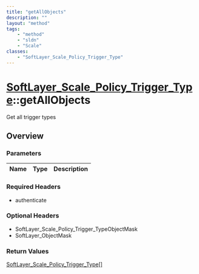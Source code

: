 ```yaml
---
title: "getAllObjects"
description: ""
layout: "method"
tags:
    - "method"
    - "sldn"
    - "Scale"
classes:
    - "SoftLayer_Scale_Policy_Trigger_Type"
---
```

# [SoftLayer_Scale_Policy_Trigger_Type](/reference/services/SoftLayer_Scale_Policy_Trigger_Type)::getAllObjects

Get all trigger types


## Overview 


### Parameters 
|Name | Type | Description |
| --- | --- | --- |


### Required Headers
* authenticate

### Optional Headers
* SoftLayer_Scale_Policy_Trigger_TypeObjectMask
* SoftLayer_ObjectMask

### Return Values
<a href='/reference/datatypes/SoftLayer_Scale_Policy_Trigger_Type'>SoftLayer_Scale_Policy_Trigger_Type[] </a>

